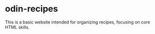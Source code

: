 # odin-recipes
This is a basic website intended for organizing recipes, focusing on core HTML skills.